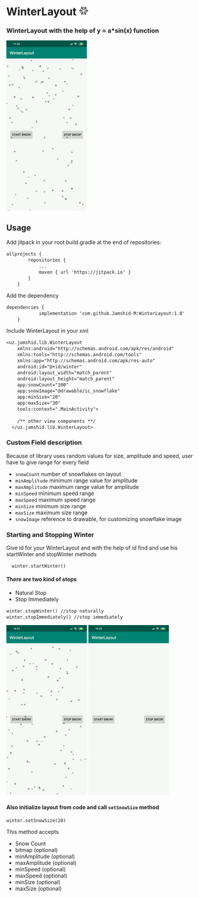 # WinterLayout <img src="https://github.com/Jamshid-M/WinterLayout/blob/master/gifs/snowflake.png" height="25" width="25">

### WinterLayout with the help of y = a*sin(x) function

<img src ="https://github.com/Jamshid-M/WinterLayout/blob/master/gifs/winter.gif" height="450" width="213">


## Usage

Add jitpack in your root build.gradle at the end of repositories:

```
allprojects {
		repositories {
			...
			maven { url 'https://jitpack.io' }
		}
	}
  ```
  
Add the dependency
```
dependencies {
	        implementation 'com.github.Jamshid-M:WinterLayout:1.0'
	}
```

Include WinterLayout in your xml

```
<uz.jamshid.lib.WinterLayout 
    xmlns:android="http://schemas.android.com/apk/res/android"
    xmlns:tools="http://schemas.android.com/tools"
    xmlns:app="http://schemas.android.com/apk/res-auto"
    android:id="@+id/winter"
    android:layout_width="match_parent"
    android:layout_height="match_parent"
    app:snowCount="100"
    app:snowImage="@drawable/ic_snowflake"
    app:minSize="20"
    app:maxSize="30"
    tools:context=".MainActivity">
    
    /** other view components **/
  </uz.jamshid.lib.WinterLayout>
```
 
### Custom Field description

Because of library uses random values for size, amplitude and speed, user have to give range for every field

* ```snowCount``` number of snowflakes on layout
* ```minAmplitude``` minimum range value for amplitude
* ```maxAmplitude``` maximum range value for amplitude
* ```minSpeed``` minimum speed range
* ```maxSpeed``` maximum speed range
* ```minSize``` minimum size range
* ```maxSize``` maximum size range
* ```snowImage``` reference to drawable, for customizing snowflake image


### Starting and Stopping Winter

Give id for your WinterLayout and with the help of id find and use his startWinter and stopWinter methods
```
  winter.startWinter()
```

#### There are two kind of stops
* Natural Stop
* Stop Immediately

```
winter.stopWinter() //stop naturally
winter.stopImmediately() //stop immediately
```

<img src ="https://github.com/Jamshid-M/WinterLayout/blob/master/gifs/stop_normal.gif" height="450" width="213"> <img src ="https://github.com/Jamshid-M/WinterLayout/blob/master/gifs/stop_immediately.gif" height="450" width="213">

#### Also initialize layout from code and call ```setSnowSize``` method

```
winter.setSnowSize(20)
```
This method accepts
* Snow Count 
* bitmap (optional)
* minAmplitude (optional)
* maxAmplitude (optional)
* minSpeed (optional)
* maxSpeed (optional)
* minSize (optional)
* maxSize (optional)
